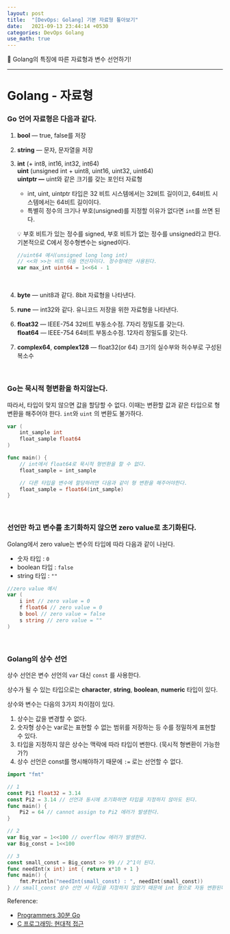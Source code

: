 ```yaml
---
layout: post
title:  "[DevOps: Golang] 기본 자료형 톺아보기"
date:   2021-09-13 23:44:14 +0530
categories: DevOps Golang 
use_math: true
---
```

🐻 Golang의 특징에 따른 자료형과 변수 선언하기!

_____________________________________



# Golang - 자료형

### Go 언어 자료형은 다음과 같다.

1. **bool** — true, false를 저장 
2. **string** — 문자, 문자열을 저장 
3. **int** (+ int8, int16, int32, int64) <br>
**uint** (unsigned int + uint8, uint16, uint32, uint64) <br>
**uintptr —** uint와 같은 크기를 갖는 포인터 자료형 <br>
   * int, uint, uintptr 타입은 32 비트 시스템에서는 32비트 길이이고, 64비트 시스템에서는 64비트 길이이다.
   * 특별히 정수의 크기나 부호(unsigned)를 지정할 이유가 없다면 `int`를 쓰면 된다.


    💡 부호 비트가 있는 정수를 signed, 부호 비트가 없는 정수를 unsigned라고 한다.
    기본적으로 C에서 정수형변수는 signed이다. <br>

    ```go
    //uint64 예시(unsigned long long int)
    // <<와 >>는 비트 이동 연산자이다. 정수형에만 사용된다.
    var max_int uint64 = 1<<64 - 1 
    ```
	<br>

1. **byte** — unit8과 같다. 8bit 자료형을 나타낸다.
2. **rune** — int32와 같다. 유니코드 저장을 위한 자료형을 나타낸다. 
3. **float32** — IEEE-754 32비트 부동소수점. 7자리 정밀도를 갖는다. <br> **float64** — IEEE-754 64비트 부동소수점. 12자리 정밀도를 갖는다. 
4. **complex64**, **complex128** — float32(or 64) 크기의 실수부와 허수부로 구성된 복소수

    
<br>

### Go는 묵시적 형변환을 하지않는다.

따라서, 타입이 맞지 않으면 값을 할당할 수 없다. 이때는 변환할 값과 같은 타입으로 형 변환을 해주어야 한다. `int`와 `uint` 의 변환도 불가하다.

```go
var (
	int_sample int
	float_sample float64
)

func main() {
	// int에서 float64로 묵시적 형번환을 할 수 없다.
	float_sample = int_sample

	// 다른 타입을 변수에 할당하려면 다음과 같이 형 변환을 해주어야한다.
	float_sample = float64(int_sample)
}
```

<br>

### 선언만 하고 변수를 초기화하지 않으면 zero value로 초기화된다.

Golang에서 zero value는 변수의 타입에 따라 다음과 같이 나뉜다.

- 숫자 타입 : `0`
- boolean 타입 : `false`
- string 타입 : `""`

```go
//zero value 예시
var (
	i int // zero value = 0
	f float64 // zero value = 0
	b bool // zero value = false
	s string // zero value = ""
)
```

<br>

### Golang의 상수 선언

상수 선언은 변수 선언의 `var` 대신 `const` 를 사용한다.

상수가 될 수 있는 타입으로는 **character**, **string**, **boolean**, **numeric** 타입이 있다.

상수와 변수는 다음의 3가지 차이점이 있다.

1. 상수는 값을 변경할 수 없다.
2. 숫자형 상수는 var로는 표현할 수 없는 범위를 저장하는 등 수를 정밀하게 표현할 수 있다.
3. 타입을 지정하지 않은 상수는 맥락에 따라 타입이 변한다. (묵시적 형변환이 가능한가?)
4. 상수 선언은 const를 명시해야하기 때문에 `:=` 로는 선언할 수 없다.

```go
import "fmt"

// 1
const Pi1 float32 = 3.14
const Pi2 = 3.14 // 선언과 동시에 초기화하면 타입을 지정하지 않아도 된다.
func main() {
	Pi2 = 64 // cannot assign to Pi2 에러가 발생한다.
}

// 2
var Big_var = 1<<100 // overflow 에러가 발생한다.
var Big_const = 1<<100

// 3
const small_const = Big_const >> 99 // 2^1이 된다.
func needInt(x int) int { return x*10 + 1 }
func main() {
	fmt.Println("needInt(small_const) : ", needInt(small_const))
} // small_const 상수 선언 시 타입을 지정하지 않았기 때문에 int 형으로 자동 변환된다.
```

Reference: 

- [Programmers 30분 Go](https://programmers.co.kr/learn/courses/13)
- [C 프로그래밍: 현대적 접근](https://wikidocs.net/26940)